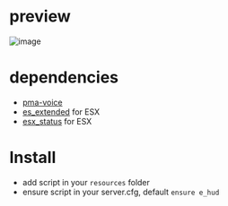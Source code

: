 # preview
![image](https://github.com/enzo2991/e_hud/assets/19875371/ffaca88a-31b2-4106-b246-f0fd9c9b8e4b)
# dependencies
- [pma-voice](https://github.com/AvarianKnight/pma-voice/releases/latest)
- [es_extended](https://github.com/esx-framework/esx_core/releases/latest) for ESX
- [esx_status](https://github.com/esx-framework/esx_status) for ESX
# Install
- add script in your `resources` folder
- ensure script in your server.cfg, default `ensure e_hud`
